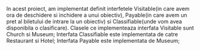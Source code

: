 In acest proiect, am implementat definit interfetele Visitable(in care avem ora de deschidere si inchidere a unui obiectiv), Payable(in care avem un pret al biletului de intrare
la un obiectiv) si Classifiable(unde vom avea disponibila o clasificare).
Clasele ce implementeaza interfata Visitable sunt Church si Museum;
Interfata Classifiable este implementata de catre Restaurant si Hotel;
Interfata Payable este implementata de Museum;
